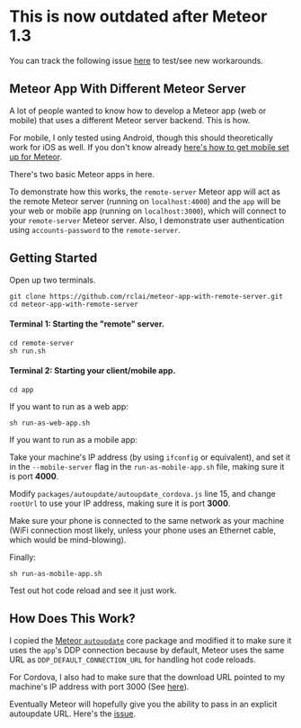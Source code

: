 # This is now outdated after Meteor 1.3

You can track the following issue [here](https://github.com/meteor/meteor/issues/3815#issuecomment-200954639) to test/see new workarounds.

## Meteor App With Different Meteor Server

A lot of people wanted to know how to develop a Meteor app (web or mobile) that uses a different Meteor server backend. This is how.

For mobile, I only tested using Android, though this should theoretically work for iOS as well. If you don't know already [here's how to get mobile set up for Meteor](https://www.meteor.com/tutorials/blaze/running-on-mobile).

There's two basic Meteor apps in here.

To demonstrate how this works, the `remote-server` Meteor app will act as the remote Meteor server (running on `localhost:4000`) and the `app` will be your web or mobile app (running on `localhost:3000`), which will connect to your `remote-server` Meteor server. Also, I demonstrate user authentication using `accounts-password` to the `remote-server`.

## Getting Started

Open up two terminals.

```
git clone https://github.com/rclai/meteor-app-with-remote-server.git
cd meteor-app-with-remote-server
```

#### Terminal 1: Starting the "remote" server.

```
cd remote-server
sh run.sh
```

#### Terminal 2: Starting your client/mobile app.

`cd app`

If you want to run as a web app:

`sh run-as-web-app.sh`

If you want to run as a mobile app:

Take your machine's IP address (by using `ifconfig` or equivalent), and set it in the `--mobile-server` flag in the `run-as-mobile-app.sh` file, making sure it is port __4000__. 

Modify `packages/autoupdate/autoupdate_cordova.js` line 15, and change `rootUrl` to use your IP address, making sure it is port __3000__.

Make sure your phone is connected to the same network as your machine (WiFi connection most likely, unless your phone uses an Ethernet cable, which would be mind-blowing).

Finally:

`sh run-as-mobile-app.sh`

Test out hot code reload and see it just work.

## How Does This Work?

I copied the [Meteor `autoupdate`](https://github.com/meteor/meteor/tree/master/packages/autoupdate) core package and modified it to make sure it uses the `app`'s DDP connection because by default, Meteor uses the same URL as `DDP_DEFAULT_CONNECTION_URL` for handling hot code reloads.

For Cordova, I also had to make sure that the download URL pointed to my machine's IP address with port 3000 (See [here](https://github.com/rclai/meteor-app-with-remote-server/blob/master/app/packages/autoupdate/autoupdate_cordova.js#L15)).

Eventually Meteor will hopefully give you the ability to pass in an explicit autoupdate URL. Here's the [issue](https://github.com/meteor/meteor/issues/3815).
